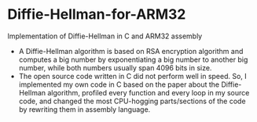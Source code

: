 # Diffie-Hellman-for-ARM32
Implementation of Diffie-Hellman in C and ARM32 assembly

- A Diffie-Hellman algorithm is based on RSA encryption algorithm and computes a big number by exponentiating a big number to another big number, while both numbers usually span 4096 bits in size.  
- The open source code written in C did not perform well in speed. So, I implemented my own code in C based on the paper about the Diffie-Hellman algorithm, profiled every function and every loop in my source code, and changed the most CPU-hogging parts/sections of the code by rewriting them in assembly language.  
